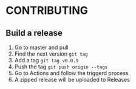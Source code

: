 # CONTRIBUTING

## Build a release

1. Go to master and pull
1. Find the next version `git tag`
1. Add a tag `git tag v0.0.9`
1. Push the tag `git push origin --tags`
1. Go to Actions and follow the triggerd process
1. A zipped release will be uploaded to Releases
